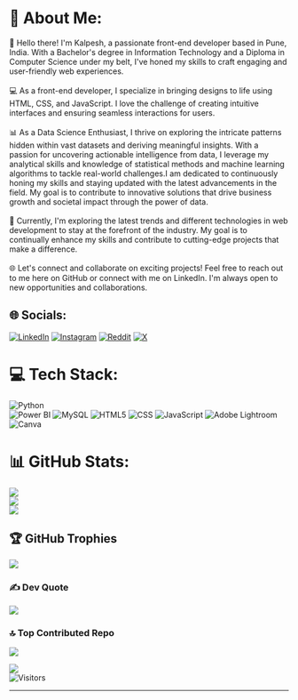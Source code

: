 # 💫 About Me:
👋 Hello there! I'm Kalpesh, a passionate front-end developer based in Pune, India. With a Bachelor's degree in Information Technology and a Diploma in Computer Science under my belt, I've honed my skills to craft engaging and user-friendly web experiences.<br><br>
💻 As a front-end developer, I specialize in bringing designs to life using HTML, CSS, and JavaScript. I love the challenge of creating intuitive interfaces and ensuring seamless interactions for users.<br><br>
📊 As a Data Science Enthusiast, I thrive on exploring the intricate patterns hidden within vast datasets and deriving meaningful insights. With a passion for uncovering actionable intelligence from data, I leverage my analytical skills and knowledge of statistical methods and machine learning algorithms to tackle real-world challenges.I am dedicated to continuously honing my skills and staying updated with the latest advancements in the field. My goal is to contribute to innovative solutions that drive business growth and societal impact through the power of data.<br><br>
🌟 Currently, I'm exploring the latest trends and different technologies in web development to stay at the forefront of the industry. My goal is to continually enhance my skills and contribute to cutting-edge projects that make a difference.<br><br>
🌐 Let's connect and collaborate on exciting projects! Feel free to reach out to me here on GitHub or connect with me on LinkedIn. I'm always open to new opportunities and collaborations.


## 🌐 Socials:
[![LinkedIn](https://img.shields.io/badge/LinkedIn-%230077B5.svg?logo=linkedin&logoColor=white)](https://linkedin.com/in/kalpesh-dimble)
[![Instagram](https://img.shields.io/badge/Instagram-%23E4405F.svg?logo=Instagram&logoColor=white)](https://instagram.com/__kalpesh01__) 
[![Reddit](https://img.shields.io/badge/Reddit-%23FF4500.svg?logo=Reddit&logoColor=white)](https://reddit.com/user/Kalpesh0111) 
[![X](https://img.shields.io/badge/X-black.svg?logo=X&logoColor=white)](https://x.com/KalpeshDimble) 

# 💻 Tech Stack:
![Python](https://img.shields.io/badge/python-3670A0?style=plastic&logo=python&logoColor=ffdd54)  
![Power BI](https://img.shields.io/badge/Power_BI-%23F2C811.svg?style=plastic&logo=power-bi&logoColor=white)
![MySQL](https://img.shields.io/badge/mysql-%2300000f.svg?style=plastic&logo=mysql&logoColor=white)
![HTML5](https://img.shields.io/badge/html5-%23E34F26.svg?style=plastic&logo=html5&logoColor=white)
![CSS](https://img.shields.io/badge/CSS-%231572B6.svg?style=plastic&logo=css3&logoColor=white)
![JavaScript](https://img.shields.io/badge/javascript-%23323330.svg?style=plastic&logo=javascript&logoColor=%23F7DF1E) 
![Adobe Lightroom](https://img.shields.io/badge/Adobe%20Lightroom-31A8FF.svg?style=plastic&logo=Adobe%20Lightroom&logoColor=white) 
![Canva](https://img.shields.io/badge/Canva-%2300C4CC.svg?style=plastic&logo=Canva&logoColor=white)

# 📊 GitHub Stats:
![](https://github-readme-stats.vercel.app/api?username=kalpeshdimble1&theme=blueberry&hide_border=false&include_all_commits=true&count_private=true)<br/>
![](https://github-readme-streak-stats.herokuapp.com/?user=kalpeshdimble1&theme=blueberry&hide_border=false)<br/>
![](https://github-readme-stats.vercel.app/api/top-langs/?username=kalpeshdimble1&theme=blueberry&hide_border=false&include_all_commits=true&count_private=true&layout=compact)

## 🏆 GitHub Trophies
![](https://github-profile-trophy.vercel.app/?username=kalpeshdimble1&theme=radical&no-frame=false&no-bg=false&margin-w=4)

### ✍️ Dev Quote
![](https://quotes-github-readme.vercel.app/api?type=horizontal&theme=radical)

### 🔝 Top Contributed Repo
![](https://github-contributor-stats.vercel.app/api?username=kalpeshdimble1&limit=5&theme=tokyonight&combine_all_yearly_contributions=true)

[![](https://visitcount.itsvg.in/api?id=kalpeshdimble1&label=Profile%20Views&color=0&icon=1&pretty=false&all=true)](https://visitcount.itsvg.in)<br>
![Visitors](https://api.visitorbadge.io/api/visitors?path=kalpeshdimble1&labelColor=%23697689&countColor=%23263759&style=plastic)

---
